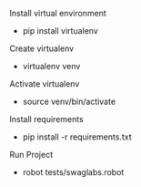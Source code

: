 Install virtual environment
 - pip install virtualenv

Create virtualenv
  - virtualenv venv

Activate virtualenv
  - source venv/bin/activate

Install requirements
  - pip install -r requirements.txt
<!--  -->
Run Project
  - robot tests/swaglabs.robot